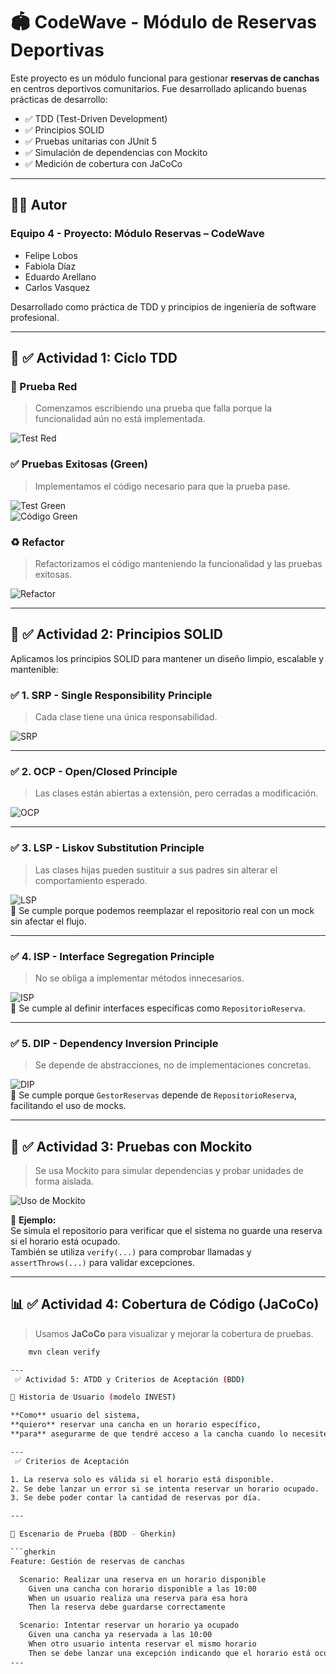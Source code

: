 # 🏟️ CodeWave - Módulo de Reservas Deportivas

Este proyecto es un módulo funcional para gestionar **reservas de canchas** en centros deportivos comunitarios. Fue desarrollado aplicando buenas prácticas de desarrollo:

- ✅ TDD (Test-Driven Development)
- ✅ Principios SOLID
- ✅ Pruebas unitarias con JUnit 5
- ✅ Simulación de dependencias con Mockito
- ✅ Medición de cobertura con JaCoCo

---

## 👨‍💻 Autor

### Equipo 4 - Proyecto: Módulo Reservas – CodeWave

- Felipe Lobos  
- Fabiola Díaz  
- Eduardo Arellano  
- Carlos Vasquez  

Desarrollado como práctica de TDD y principios de ingeniería de software profesional.

---

## 🔁 ✅ Actividad 1: Ciclo TDD 

### 🔴 Prueba Red

> Comenzamos escribiendo una prueba que falla porque la funcionalidad aún no está implementada.

![Test Red](assets/red.png)

### ✅ Pruebas Exitosas (Green)

> Implementamos el código necesario para que la prueba pase.

![Test Green](assets/green.png)  
![Código Green](assets/CodigoGreen.png)

### ♻️ Refactor

> Refactorizamos el código manteniendo la funcionalidad y las pruebas exitosas.

![Refactor](assets/refactor.png)

---

## 🧠 ✅ Actividad 2: Principios SOLID

Aplicamos los principios SOLID para mantener un diseño limpio, escalable y mantenible:

### ✅ 1. SRP - Single Responsibility Principle  
> Cada clase tiene una única responsabilidad.

![SRP](assets/s.png)

---

### ✅ 2. OCP - Open/Closed Principle  
> Las clases están abiertas a extensión, pero cerradas a modificación.

![OCP](assets/o.png)

---

### ✅ 3. LSP - Liskov Substitution Principle  
> Las clases hijas pueden sustituir a sus padres sin alterar el comportamiento esperado.

![LSP](assets/l.png)  
🧠 Se cumple porque podemos reemplazar el repositorio real con un mock sin afectar el flujo.

---

### ✅ 4. ISP - Interface Segregation Principle  
> No se obliga a implementar métodos innecesarios.

![ISP](assets/l.png)  
🧠 Se cumple al definir interfaces específicas como `RepositorioReserva`.

---

### ✅ 5. DIP - Dependency Inversion Principle  
> Se depende de abstracciones, no de implementaciones concretas.

![DIP](assets/d.png)  
🧠 Se cumple porque `GestorReservas` depende de `RepositorioReserva`, facilitando el uso de mocks.

---

## 🧪 ✅ Actividad 3: Pruebas con Mockito

> Se usa Mockito para simular dependencias y probar unidades de forma aislada.

![Uso de Mockito](assets/mock.png)

📌 **Ejemplo:**  
Se simula el repositorio para verificar que el sistema no guarde una reserva si el horario está ocupado.  
También se utiliza `verify(...)` para comprobar llamadas y `assertThrows(...)` para validar excepciones.

---

## 📊 ✅ Actividad 4: Cobertura de Código (JaCoCo)

> Usamos **JaCoCo** para visualizar y mejorar la cobertura de pruebas.

```bash
    mvn clean verify

---
 ✅ Actividad 5: ATDD y Criterios de Aceptación (BDD)

📝 Historia de Usuario (modelo INVEST)

**Como** usuario del sistema,  
**quiero** reservar una cancha en un horario específico,  
**para** asegurarme de que tendré acceso a la cancha cuando lo necesite.

---
 ✅ Criterios de Aceptación

1. La reserva solo es válida si el horario está disponible.  
2. Se debe lanzar un error si se intenta reservar un horario ocupado.  
3. Se debe poder contar la cantidad de reservas por día.

---

🧪 Escenario de Prueba (BDD - Gherkin)

```gherkin
Feature: Gestión de reservas de canchas

  Scenario: Realizar una reserva en un horario disponible
    Given una cancha con horario disponible a las 10:00
    When un usuario realiza una reserva para esa hora
    Then la reserva debe guardarse correctamente

  Scenario: Intentar reservar un horario ya ocupado
    Given una cancha ya reservada a las 10:00
    When otro usuario intenta reservar el mismo horario
    Then se debe lanzar una excepción indicando que el horario está ocupado
---